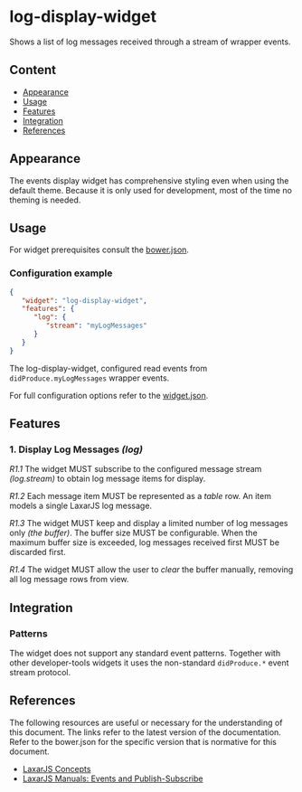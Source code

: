 # log-display-widget

Shows a list of log messages received through a stream of wrapper events.


## Content
* [Appearance](#appearance)
* [Usage](#usage)
* [Features](#features)
* [Integration](#integration)
* [References](#references)


## Appearance

The events display widget has comprehensive styling even when using the default theme.
Because it is only used for development, most of the time no theming is needed.


## Usage

For widget prerequisites consult the [bower.json](bower.json).

### Configuration example

```json
{
   "widget": "log-display-widget",
   "features": {
      "log": {
         "stream": "myLogMessages"
      }
   }
}
```
The log-display-widget, configured read events from `didProduce.myLogMessages` wrapper events.

For full configuration options refer to the [widget.json](widget.json).


## Features

### 1. Display Log Messages _(log)_

*R1.1* The widget MUST subscribe to the configured message stream _(log.stream)_ to obtain log message items for display.

*R1.2* Each message item MUST be represented as a _table_ row.
An item models a single LaxarJS log message.

*R1.3* The widget MUST keep and display a limited number of log messages only _(the buffer)_.
The buffer size MUST be configurable.
When the maximum buffer size is exceeded, log messages received first MUST be discarded first.

*R1.4* The widget MUST allow the user to _clear_ the buffer manually, removing all log message rows from view.


## Integration

### Patterns

The widget does not support any standard event patterns.
Together with other developer-tools widgets it uses the non-standard `didProduce.*` event stream protocol.


## References

The following resources are useful or necessary for the understanding of this document.
The links refer to the latest version of the documentation.
Refer to the bower.json for the specific version that is normative for this document.

* [LaxarJS Concepts](https://github.com/LaxarJS/laxar/blob/master/docs/concepts.md)
* [LaxarJS Manuals: Events and Publish-Subscribe](https://github.com/LaxarJS/laxar/blob/master/docs/manuals/events.md)
